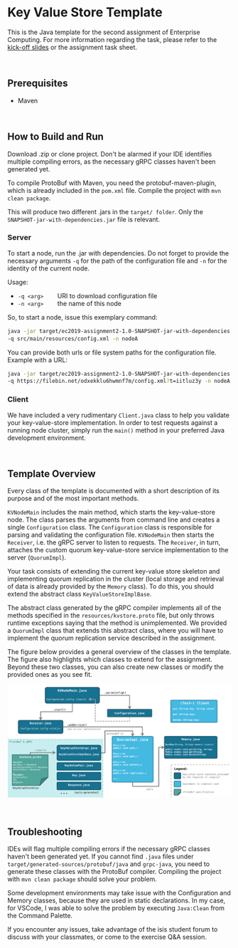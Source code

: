# Key Value Store Template

This is the Java template for the second assignment of Enterprise Computing. For more information regarding the task, please refer to the [kick-off slides](https://isis.tu-berlin.de/pluginfile.php/1502196/mod_resource/content/1/Assignment_2_Kickoff.pdf) or the assignment task sheet.

&nbsp;

## Prerequisites

* Maven

&nbsp;

## How to Build and Run 

Download .zip or clone project.
Don't be alarmed if your IDE identifies multiple compiling errors, as the necessary gRPC classes haven't been generated yet. 

To compile ProtoBuf with Maven, you need the protobuf-maven-plugin, which is already included in the `pom.xml` file. Compile the project with `mvn clean package`. 

This will produce two different .jars in the `target/ folder`. Only the `SNAPSHOT-jar-with-dependencies.jar` file is relevant.

### Server

To start a node, run the .jar with dependencies. Do not forget to provide the necessary arguments `-q` for the path of the configuration file and `-n` for the identity of the current node. 

Usage:
 * `-q <arg>`&nbsp;&nbsp;&nbsp;&nbsp;&nbsp;&nbsp;&nbsp;&nbsp;URI to download configuration file
 * `-n <arg>`&nbsp;&nbsp;&nbsp;&nbsp;&nbsp;&nbsp;&nbsp;&nbsp;the name of this node

So, to start a node, issue this exemplary command:
```bash
java -jar target/ec2019-assignment2-1.0-SNAPSHOT-jar-with-dependencies.jar \
-q src/main/resources/config.xml -n nodeA
```

You can provide both urls or file system paths for the configuration file. Example with a URL:
```bash
java -jar target/ec2019-assignment2-1.0-SNAPSHOT-jar-with-dependencies.jar \
-q https://filebin.net/odxekklu6hwmnf7m/config.xml?t=iitluz3y -n nodeA
```

### Client

We have included a very rudimentary `Client.java` class to help you validate your key-value-store implementation. In order to test requests against a running node cluster, simply run the `main()` method in your preferred Java development environment.

&nbsp;

## Template Overview

Every class of the template is documented with a short description of its purpose and of the most important methods.

 `KVNodeMain` includes the main method, which starts the key-value-store node. The class parses the arguments from command line and creates a single `Configuration` class. The `Configuration` class is responsible for parsing and validating the configuration file. `KVNodeMain` then starts the `Receiver`, i.e. the gRPC server to listen to requests. The `Receiver`, in turn, attaches the custom quorum key-value-store service implementation to the server (`QuorumImpl`). 

Your task consists of extending the current key-value store skeleton and implementing quorum replication in the cluster (local storage and retrieval of data is already provided by the `Memory` class). To do this, you should extend the abstract class `KeyValueStoreImplBase`. 

The abstract class generated by the gRPC compiler implements all of the methods specified in the `resources/kvstore.proto` file, but only throws runtime exceptions saying that the method is unimplemented. We provided a `QuorumImpl` class that extends this abstract class, where you will have to implement the quorum replication service described in the assignment.

The figure below provides a general overview of the classes in the template. The figure also highlights which classes to extend for the assignment. Beyond these two classes, you can also create new classes or modify the provided ones as you see fit. 

![](/src/main/resources/TemplateOverview.png)

&nbsp;

## Troubleshooting
IDEs will flag multiple compiling errors if the necessary gRPC classes haven't been generated yet. If you cannot find `.java` files under `target/generated-sources/protobuf/java` and `grpc-java`, you need to generate these classes with the ProtoBuf compiler. Compiling the project with `mvn clean package` should solve your problem.

Some development environments may take issue with the Configuration and Memory classes, because they are used in static declarations. In my case, for VSCode, I was able to solve the problem by executing `Java:Clean` from the Command Palette. 

If you encounter any issues, take advantage of the isis student forum to discuss with your classmates, or come to the exercise Q&A session.  
